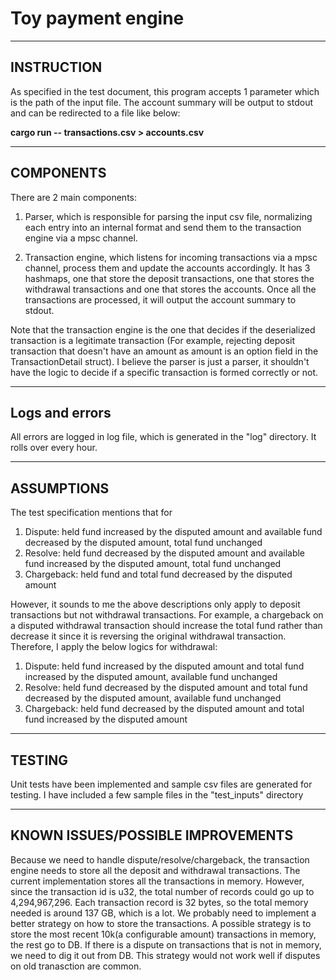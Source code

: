 # Toy payment engine

------------------------------
INSTRUCTION
------------------------------

As specified in the test document, this program accepts 1 parameter which is the path of the input file. The account summary will be output to stdout and can be redirected to a file like below:

**cargo run -- transactions.csv > accounts.csv**

------------------------------
COMPONENTS
------------------------------

There are 2 main components:

1) Parser, which is responsible for parsing the input csv file, normalizing each entry into an internal format and send them to the transaction engine via a mpsc channel.

2) Transaction engine, which listens for incoming transactions via a mpsc channel, process them and update the accounts accordingly. It has 3 hashmaps, one that store the deposit transactions, one that stores the withdrawal transactions and one that stores the accounts. Once all the transactions are processed, it will output the account summary to stdout. 

Note that the transaction engine is the one that decides if the deserialized transaction is a legitimate transaction (For example, rejecting deposit transaction that doesn't have an amount as amount is an option field in the TransactionDetail struct). I believe the parser is just a parser, it shouldn't have the logic to decide if a specific transaction is formed correctly or not.

------------------------------
Logs and errors
------------------------------
All errors are logged in log file, which is generated in the "log" directory. It rolls over every hour.

------------------------------
ASSUMPTIONS
------------------------------
The test specification mentions that for
1) Dispute: held fund increased by the disputed amount and available fund decreased by the disputed amount, total fund unchanged
2) Resolve: held fund decreased by the disputed amount and available fund increased by the disputed amount, total fund unchanged
3) Chargeback: held fund and total fund decreased by the disputed amount

However, it sounds to me the above descriptions only apply to deposit transactions but not withdrawal transactions. For example, a chargeback on a disputed withdrawal transaction should increase the total fund rather than decrease it since it is reversing the original withdrawal transaction. Therefore, I apply the below logics for withdrawal:
1) Dispute: held fund increased by the disputed amount and total fund increased by the disputed amount, available fund unchanged
2) Resolve: held fund decreased by the disputed amount and total fund decreased by the disputed amount, available fund unchanged
3) Chargeback: held fund decreased by the disputed amount and total fund increased by the disputed amount

------------------------------
TESTING
------------------------------
Unit tests have been implemented and sample csv files are generated for testing. I have included a few sample files in the "test_inputs" directory

------------------------------
KNOWN ISSUES/POSSIBLE IMPROVEMENTS
------------------------------
Because we need to handle dispute/resolve/chargeback, the transaction engine needs to store all the deposit and withdrawal transactions. The current implementation stores all the transactions in memory. However, since the transaction id is u32, the total number of records could go up to 4,294,967,296. Each transaction record is 32 bytes, so the total memory needed is around 137 GB, which is a lot. We probably need to implement a better strategy on how to store the transactions. A possible strategy is to store the most recent 10k(a configurable amount) transactions in memory, the rest go to DB. If there is a dispute on transactions that is not in memory, we need to dig it out from DB. This strategy would not work well if disputes on old tranasction are common.
